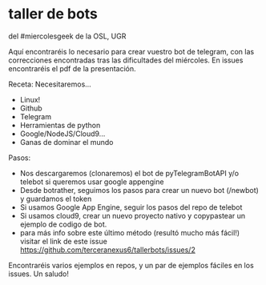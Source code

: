 # taller de bots
del #miercolesgeek de la OSL, UGR

Aquí encontraréis lo necesario para crear vuestro bot de telegram, con las correcciones encontradas tras las dificultades del miércoles. En issues encontraréis el pdf de la presentación.

Receta:
Necesitaremos...
- Linux!
- Github
- Telegram
- Herramientas de python
- Google/NodeJS/Cloud9...
- Ganas de dominar el mundo

Pasos:
- Nos descargaremos (clonaremos) el bot de pyTelegramBotAPI y/o telebot si queremos usar google appengine
- Desde botrather, seguimos los pasos para crear un nuevo bot (/newbot) y guardamos el token
- Si usamos Google App Engine, seguir los pasos del repo de telebot
- Si usamos cloud9, crear un nuevo proyecto nativo y copypastear un ejemplo de codigo de bot.
- para más info sobre este último método (resultó mucho más fácil!) visitar el link de este issue https://github.com/terceranexus6/tallerbots/issues/2

Encontraréis varios ejemplos en repos, y un par de ejemplos fáciles en los issues.
Un saludo!
